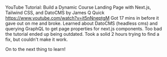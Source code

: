 YouTube Tutorial: 
Build a Dynamic Course Landing Page with Next.js, Tailwind CSS, and DatoCMS
by James Q Quick
https://www.youtube.com/watch?v=it5nNneptgM
Got 17 mins in before it gave out on me and broke.
Learned about DatoCMS (headless cms) and querying GraphQL to get page properties for next.js components. Too bad the tutorial ended up being outdated. Took a solid 2 hours trying to find a fix, but couldn't make it work. 

On to the next thing to learn!



